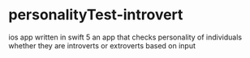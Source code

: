 # personalityTest-introvert
ios app written in swift 5 
an app that checks personality of individuals whether they are introverts or extroverts based on input 

